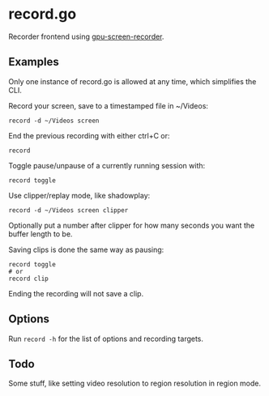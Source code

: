 # record.go

Recorder frontend using [gpu-screen-recorder](https://git.dec05eba.com/gpu-screen-recorder).

## Examples

Only one instance of record.go is allowed at any time, which simplifies the CLI.

Record your screen, save to a timestamped file in ~/Videos:
```
record -d ~/Videos screen
```

End the previous recording with either ctrl+C or:
```
record
```

Toggle pause/unpause of a currently running session with:
```
record toggle
```

Use clipper/replay mode, like shadowplay:
```
record -d ~/Videos screen clipper
```
Optionally put a number after clipper for how many seconds you want the buffer length to be.

Saving clips is done the same way as pausing:
```
record toggle
# or
record clip
```
Ending the recording will not save a clip.

## Options

Run `record -h` for the list of options and recording targets.

## Todo

Some stuff, like setting video resolution to region resolution in region mode.
